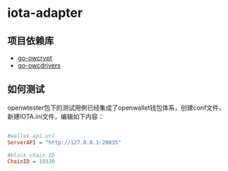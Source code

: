 # iota-adapter

## 项目依赖库

- [go-owcrypt](https://github.com/blocktree/go-owcrypt.git)
- [go-owcdrivers](https://github.com/blocktree/.git)

## 如何测试

openwtester包下的测试用例已经集成了openwallet钱包体系，创建conf文件，新建IOTA.ini文件，编辑如下内容：

```ini

#wallet api url
ServerAPI = "http://127.0.0.1:20035"

#block chain ID
ChainID = 19330

```
